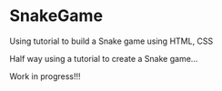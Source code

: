 # SnakeGame
Using tutorial to build a Snake game using HTML, CSS 

Half way using a tutorial to create a Snake game...

Work in progress!!!
